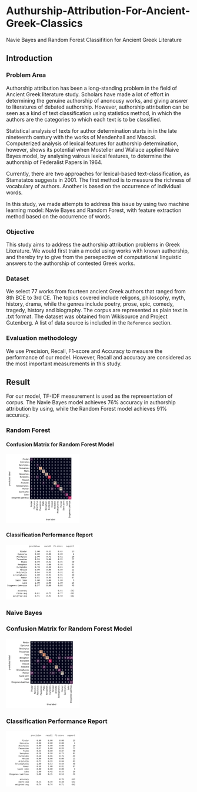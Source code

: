 # Authurship-Attribution-For-Ancient-Greek-Classics
Navie Bayes and Random Forest Classifition for Ancient Greek Literature

## Introduction  <a name="introduction"></a>
### Problem Area <a name="problem_area"></a>
Authorship attribution  has been a long-standing problem in the field of Ancient Greek literature study. Scholars have made a lot of effort in determining the genuine authorship of anonousy works, and giving answer to literatures of debated authorship. However, authorship attribution can be seen as a kind of text classification using statistics method, in which the authors are the categories to which each text is to be classified.

Statistical analysis of texts for author determination starts in in the late nineteenth century with the works of Mendenhall and Mascol. Computerized analysis of lexical features for authorship determination, however, shows its potential when Mosteller and Wallace applied Naive Bayes model, by analysing vairous lexical features, to determine the authorship of Federalist Papers in 1964. 

Currently, there are two approaches for lexical-based text-classification, as Stamatatos suggests in 2001. The first method is to measure the richness of vocabulary of authors. Another is based on the occurrence of individual words.

In this study, we made attempts to address this issue by using two machine learning model: Navie Bayes and Random Forest, with feature extraction method based on the occurrence of words.

### Objective <a name="objectives"></a>
This study aims to address the authorship attribution problems in Greek Literature. We would first train a model using works with known authorship, and thereby try to give from the persepective of computational linguistic answers to the authorship of contested Greek works. 

### Dataset <a name="dataset"></a>
We select 77 works from fourteen ancient Greek authors that ranged from 8th BCE to 3rd CE. The topics covered include religons, philosophy, myth, history, drama, while the genres include poetry, prose, epic, comedy, tragedy, history and biography. The corpus are represented as plain text in .txt format. The dataset was obtained from Wikisource and Project Gutenberg. A list of data source is included in the `Reference` section.

### Evaluation methodology <a name="evaluation_methodology"></a>
We use Precision, Recall, F1-score and Accuracy to meausre the performance of our model. However, Recall and accuracy are considered as the most important measurements in this study.


## Result
For our model, TF-IDF measurement is used as the representation of corpus. The Navie Bayes model achieves 76% accuracy in authorship attribution by using, while the Random Forest model achieves 91% accuracy.

### Random Forest
#### Confusion Matrix for Random Forest Model
<img src="https://github.com/katcom/Authurship-Attribution-For-Ancient-Greek-Classics/blob/main/IMG/random_forest_confusion_matrix.png" alt="random forest confusion matrix" width="200"/>


#### Classification Performance Report
<img src="https://github.com/katcom/Authurship-Attribution-For-Ancient-Greek-Classics/blob/main/IMG/random_forest_report.PNG" alt="random forest report" width="200"/>

### Naive Bayes
### Confusion Matrix for Random Forest Model

<img src="https://github.com/katcom/Authurship-Attribution-For-Ancient-Greek-Classics/blob/main/IMG/naive_bayes_confusion_matrix.png" alt="naive bayes confusion matrix" width="200"/>

### Classification Performance Report
<img src="https://github.com/katcom/Authurship-Attribution-For-Ancient-Greek-Classics/blob/main/IMG/naive_bayes_report.PNG" alt="naive bayes report" width="200"/>

